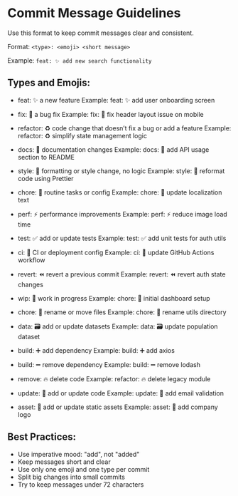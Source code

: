 # Commit Message Guidelines

Use this format to keep commit messages clear and consistent.

Format: `<type>: <emoji> <short message>`

Example:
`feat: ✨ add new search functionality`

## Types and Emojis:

- feat: ✨ a new feature
  Example: feat: ✨ add user onboarding screen

- fix: 🐛 a bug fix
  Example: fix: 🐛 fix header layout issue on mobile

- refactor: ♻️ code change that doesn’t fix a bug or add a feature
  Example: refactor: ♻️ simplify state management logic

- docs: 📝 documentation changes
  Example: docs: 📝 add API usage section to README

- style: 💄 formatting or style change, no logic
  Example: style: 💄 reformat code using Prettier

- chore: 💬 routine tasks or config
  Example: chore: 💬 update localization text

- perf: ⚡️ performance improvements
  Example: perf: ⚡️ reduce image load time

- test: ✅ add or update tests
  Example: test: ✅ add unit tests for auth utils

- ci: 🔁 CI or deployment config
  Example: ci: 🔁 update GitHub Actions workflow

- revert: ⏪ revert a previous commit
  Example: revert: ⏪ revert auth state changes

- wip: 🚧 work in progress
  Example: chore: 🚧 initial dashboard setup

- chore: 🚚 rename or move files
  Example: chore: 🚚 rename utils directory

- data: 🗃️ add or update datasets
  Example: data: 🗃️ update population dataset

- build: ➕ add dependency
  Example: build: ➕ add axios

- build: ➖ remove dependency
  Example: build: ➖ remove lodash

- remove: 🔥 delete code
  Example: refactor: 🔥 delete legacy module

- update: 🔨 add or update code
  Example: update: 🔨 add email validation

- asset: 🍱 add or update static assets
  Example: asset: 🍱 add company logo

## Best Practices:

- Use imperative mood: "add", not "added"
- Keep messages short and clear
- Use only one emoji and one type per commit
- Split big changes into small commits
- Try to keep messages under 72 characters
